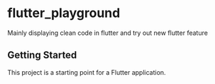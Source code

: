 # flutter_playground

Mainly displaying clean code in flutter and try out new flutter feature

## Getting Started

This project is a starting point for a Flutter application.
